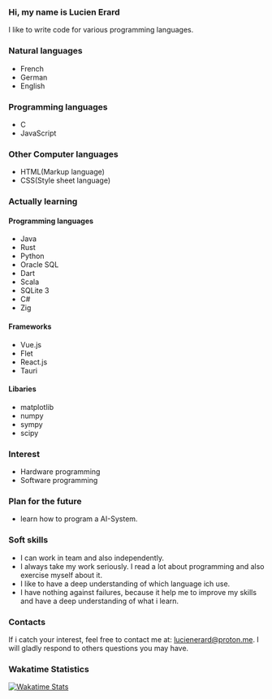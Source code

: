 ### Hi, my name is Lucien Erard
I like to write code for various programming languages.

### Natural languages
- French
- German
- English
  
### Programming languages
- C
- JavaScript

### Other Computer languages
- HTML(Markup language)
- CSS(Style sheet language)

### Actually learning

#### Programming languages
- Java
- Rust
- Python
- Oracle SQL
- Dart
- Scala
- SQLite 3 
- C#
- Zig

#### Frameworks
- Vue.js
- Flet
- React.js
- Tauri

#### Libaries
- matplotlib
- numpy
- sympy
- scipy

### Interest
- Hardware programming
- Software programming

### Plan for the future
- learn how to program a AI-System.

### Soft skills 
- I can work in team and also independently.
- I always take my work seriously. I read a lot about programming and also exercise myself about it.
- I like to have a deep understanding of which language ich use.
- I have nothing against failures, because it help me to improve my skills and have a deep understanding of what i learn.

### Contacts
If i catch your interest, feel free to contact me at: lucienerard@proton.me.
I will gladly respond to others questions you may have.

### Wakatime Statistics
[![Wakatime Stats](https://github-readme-stats.vercel.app/api/wakatime?username=erardlucien&theme=white&hide=properties,yaml,text,jshell,batchfile,json,git+config,gitignore+file,IDEA_MODULE,CLASS,CSV,PHP&langs_count=15)](https://wakatime.com/@erardlucien)
